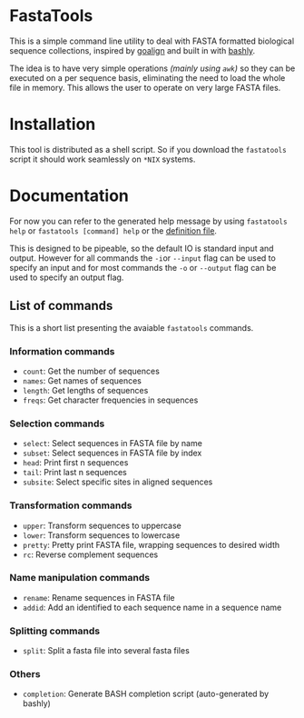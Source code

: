 # FastaTools

This is a simple command line utility to deal with FASTA formatted biological sequence collections, inspired by [goalign](https://github.com/evolbioinfo/goalign) and built in with [bashly](https://bashly.dannyb.co/).

The idea is to have very simple operations _(mainly using `awk`)_ so they can be executed on a per sequence basis, eliminating the need to load the whole file in memory. This allows the user to operate on very large FASTA files.

# Installation

This tool is distributed as a shell script. So if you download the `fastatools` script it should work seamlessly on `*NIX` systems.

# Documentation

For now you can refer to the generated help message by using `fastatools help` or `fastatools [command] help` or the [definition file](./src/bashly.yml).

This is designed to be pipeable, so the default IO is standard input and output. However for all commands the `-i`or `--input` flag can be used to specify an input and for most commands the `-o` or `--output` flag can be used to specify an output flag.

## List of commands

This is a short list presenting the avaiable `fastatools` commands.

### Information commands

- `count`: Get the number of sequences
- `names`: Get names of sequences
- `length`: Get lengths of sequences
- `freqs`: Get character frequencies in sequences

### Selection commands

- `select`: Select sequences in FASTA file by name
- `subset`: Select sequences in FASTA file by index
- `head`: Print first n sequences
- `tail`: Print last n sequences
- `subsite`: Select specific sites in aligned sequences

### Transformation commands

- `upper`: Transform sequences to uppercase
- `lower`: Transform sequences to lowercase
- `pretty`: Pretty print FASTA file, wrapping sequences to desired width
- `rc`: Reverse complement sequences

### Name manipulation commands

- `rename`: Rename sequences in FASTA file
- `addid`: Add an identified to each sequence name in a sequence name

### Splitting commands

- `split`: Split a fasta file into several fasta files

### Others

- `completion`: Generate BASH completion script (auto-generated by bashly)
